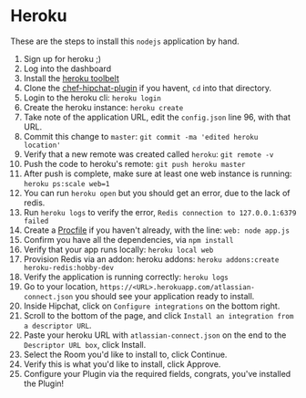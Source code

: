 # Heroku

These are the steps to install this `nodejs` application by hand.

1. Sign up for heroku ;)
1. Log into the dashboard
1. Install the [heroku toolbelt][heroku_toolbelt]
1. Clone the [chef-hipchat-plugin][chef-hipchat-plugin] if you havent, `cd` into that directory.
1. Login to the heroku cli: `heroku login`
1. Create the heroku instance: `heroku create`
1. Take note of the application URL, edit the `config.json` line 96, with that URL.
1. Commit this change to `master`: `git commit -ma 'edited heroku location'`
1. Verify that a new remote was created called `heroku`: `git remote -v`
1. Push the code to heroku's remote: `git push heroku master`
1. After push is complete, make sure at least one web instance is running: `heroku ps:scale web=1`
1. You can run `heroku open` but you should get an error, due to the lack of redis.
1. Run `heroku logs` to verify the error, `Redis connection to 127.0.0.1:6379 failed`
1. Create a [Procfile][procfile] if you haven't already, with the line: `web: node app.js`
1. Confirm you have all the dependencies, via `npm install`
1. Verify that your app runs locally: `heroku local web`
1. Provision Redis via an addon: heroku addons: `heroku addons:create heroku-redis:hobby-dev`
1. Verify the application is running correctly: `heroku logs`
1. Go to your location, `https://<URL>.herokuapp.com/atlassian-connect.json` you should see your application ready to install.
1. Inside Hipchat, click on `Configure integrations` on the bottom right.
1. Scroll to the bottom of the page, and click `Install an integration from a descriptor URL`.
1. Paste your heroku URL with `atlassian-connect.json` on the end to the `Descriptor URL box`, click Install.
1. Select the Room you'd like to install to, click Continue.
1. Verify this is what you'd like to install, click Approve.
1. Configure your Plugin via the required fields, congrats, you've installed the Plugin!


[heroku_toolbelt]: https://toolbelt.heroku.com/
[chef-hipchat-plugin]: https://github.com/chef-partners/chef-hipchat-plugin
[procfile]: https://devcenter.heroku.com/articles/getting-started-with-nodejs#define-a-procfile
